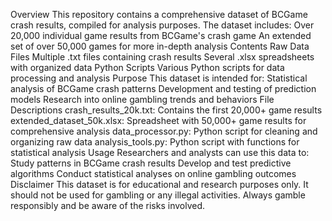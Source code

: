 Overview
This repository contains a comprehensive dataset of BCGame crash results, compiled for analysis purposes. The dataset includes:
Over 20,000 individual game results from BCGame's crash game
An extended set of over 50,000 games for more in-depth analysis
Contents
Raw Data Files
Multiple .txt files containing crash results
Several .xlsx spreadsheets with organized data
Python Scripts
Various Python scripts for data processing and analysis
Purpose
This dataset is intended for:
Statistical analysis of BCGame crash patterns
Development and testing of prediction models
Research into online gambling trends and behaviors
File Descriptions
crash_results_20k.txt: Contains the first 20,000+ game results
extended_dataset_50k.xlsx: Spreadsheet with 50,000+ game results for comprehensive analysis
data_processor.py: Python script for cleaning and organizing raw data
analysis_tools.py: Python script with functions for statistical analysis
Usage
Researchers and analysts can use this data to:
Study patterns in BCGame crash results
Develop and test predictive algorithms
Conduct statistical analyses on online gambling outcomes
Disclaimer
This dataset is for educational and research purposes only. It should not be used for gambling or any illegal activities. Always gamble responsibly and be aware of the risks involved.
